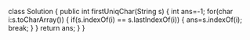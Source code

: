 ​class Solution {
    public int firstUniqChar(String s) {
        int ans=-1;
        for(char i:s.toCharArray())
        {
            if(s.indexOf(i) == s.lastIndexOf(i))
            {
                ans=s.indexOf(i);
                break;
            }
        }
        return ans;
    }
}
